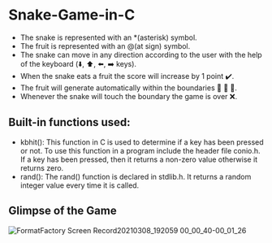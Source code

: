 # Snake-Game-in-C
* The snake is represented with an *(asterisk) symbol.
* The fruit is represented with an @(at sign) symbol.
* The snake can move in any direction according to the user with the help of the keyboard (:arrow_down:, :arrow_up:, :arrow_left:, :arrow_right: keys).
* When the snake eats a fruit the score will increase by 1 point :heavy_check_mark:.
* The fruit will generate automatically within the boundaries :strawberry: :cherries: :grapes:.
* Whenever the snake will touch the boundary the game is over :x:.


## Built-in functions used:
* kbhit(): This function in C is used to determine if a key has been pressed or not. To use this function in a program include the header file conio.h. If a key has been pressed, then it returns a non-zero value otherwise it returns zero.
* rand(): The rand() function is declared in stdlib.h. It returns a random integer value every time it is called.


## Glimpse of the Game
![FormatFactory Screen Record20210308_192059 00_00_40-00_01_26](https://user-images.githubusercontent.com/49580063/110330949-7391d280-8044-11eb-8307-a5d6723568a0.gif)
